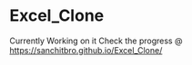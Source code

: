 # Excel_Clone
Currently Working on it 
Check the progress @ https://sanchitbro.github.io/Excel_Clone/
